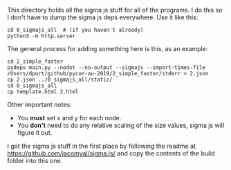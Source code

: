 This directory holds all the sigma js stuff for all of the programs. I do this so I don't have to dump the sigma js deps everywhere. Use it like this:

```
cd 0_sigmajs_all  # (if you haven't already)
python3 -m http.server
```

The general process for adding something here is this, as an example:

```
cd 2_simple_faster
pydeps main.py --nodot --no-output --sigmajs --import-times-file /Users/dport/github/pycon-au-2019/2_simple_faster/stderr > 2.json
cp 2.json ../0_sigmajs_all/static/
cd 0_sigmajs_all
cp template.html 2.html
```

Other important notes:
- You **must** set x and y for each node.
- You **don't** need to do any relative scaling of the size values, sigma js will figure it out.

I got the sigma js stuff in the first place by following the readme at https://github.com/jacomyal/sigma.js/ and copy the contents of the build folder into this one.
